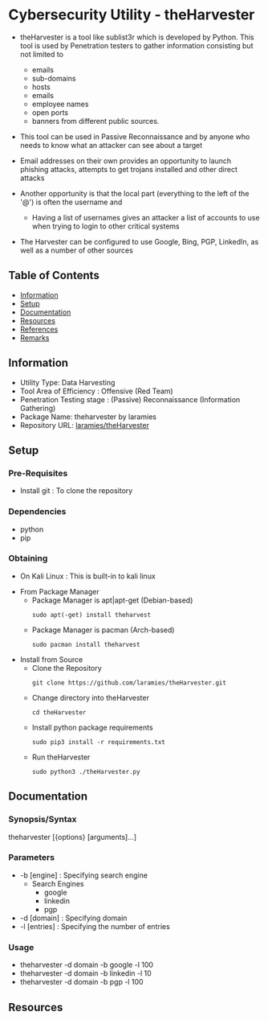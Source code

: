 # Cybersecurity Utility - theHarvester

- theHarvester is a tool like sublist3r which is developed by Python. This tool is used by Penetration testers to gather information consisting but not limited to
    + emails
    + sub-domains
    + hosts
    + emails
    + employee names
    + open ports
    + banners
from different public sources.

- This tool can be used in Passive Reconnaissance and by anyone who needs to know what an attacker can see about a target

- Email addresses on their own provides an opportunity to launch phishing attacks, attempts to get trojans installed and other direct attacks
- Another opportunity is that the local part (everything to the left of the '@') is often the username and
    + Having a list of usernames gives an attacker a list of accounts to use when trying to login to other critical systems
- The Harvester can be configured to use Google, Bing, PGP, LinkedIn, as well as a number of other sources

## Table of Contents
- [Information](#information)
- [Setup](#setup)
- [Documentation](#documentation)
- [Resources](#resources)
- [References](#references)
- [Remarks](#remarks)

## Information

+ Utility Type: Data Harvesting
+ Tool Area of Efficiency : Offensive (Red Team)
+ Penetration Testing stage : (Passive) Reconnaissance (Information Gathering)
+ Package Name: theharvester by laramies
+ Repository URL: [laramies/theHarvester](https://github.com/laramies/theHarvester)

## Setup

### Pre-Requisites

+ Install git : To clone the repository

### Dependencies

+ python
+ pip

### Obtaining

+ On Kali Linux : This is built-in to kali linux
- From Package Manager
    - Package Manager is apt|apt-get (Debian-based)
        ```console
        sudo apt(-get) install theharvest
        ```
    - Package Manager is pacman (Arch-based)
        ```console
        sudo pacman install theharvest
        ```
- Install from Source
    - Clone the Repository
        ```console
        git clone https://github.com/laramies/theHarvester.git
        ```
    - Change directory into theHarvester
        ```console
        cd theHarvester
        ```
    - Install python package requirements
        ```console
        sudo pip3 install -r requirements.txt
        ```
    - Run theHarvester
        ```console
        sudo python3 ./theHarvester.py
        ```

## Documentation

### Synopsis/Syntax

theharvester [{options} [arguments]...]

### Parameters

+ -b [engine] : Specifying search engine
    - Search Engines
        + google
        + linkedin
        + pgp
+ -d [domain] : Specifying domain
+ -l [entries] : Specifying the number of entries

### Usage

+ theharvester -d domain -b google -l 100
+ theharvester -d domain -b linkedin -l 10
+ theharvester -d domain -b pgp -l 100

## Resources
